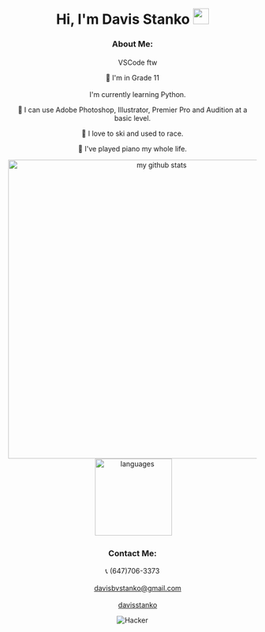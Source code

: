 <div align="center">
 
# Hi, I'm Davis Stanko <img height="32" width="32" src="https://raw.githubusercontent.com/sciencepal/sciencepal/master/assets/Hi.gif" />

### About Me:

 <img height="17" width="17" src="https://simpleicons.org/icons/visualstudiocode.svg" /> VSCode ftw

🏫 I'm in Grade 11

 <img height="17" width="17" src="https://simpleicons.org/icons/python.svg" /> I'm currently learning Python.

🎨 I can use Adobe Photoshop, Illustrator, Premier Pro and Audition at a basic level.

🎿 I love to ski and used to race.

🎹 I've played piano my whole life.

<img src="https://github-readme-stats.vercel.app/api?username=davisstanko&show_icons=true&theme=dark" alt="my github stats" width="606"/>&nbsp;<img src="https://github-readme-stats.vercel.app/api/top-langs/?username=davisstanko&layout=compact&theme=dark" alt="languages" height="156">

### Contact Me:

  📞 (647)706-3373
  
  <img height="17" width="17" src="https://simpleicons.org/icons/gmail.svg" /> davisbvstanko@gmail.com
  
  <img height="17" width="17" src="https://simpleicons.org/icons/instagram.svg" /> [davisstanko]

![Hacker](https://media1.tenor.com/images/02e672703fda926c6b1aabac0853dad4/tenor.gif?itemid=3899102)

[davisstanko]: https://instagram.com/davisstanko
</div>
